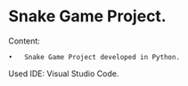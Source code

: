 # Snake Game Project.

Content:

	•	Snake Game Project developed in Python.
 
Used IDE: Visual Studio Code.
